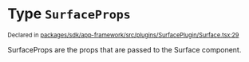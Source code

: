 # Type `SurfaceProps`
<sub>Declared in [packages/sdk/app-framework/src/plugins/SurfacePlugin/Surface.tsx:29](https://github.com/dxos/dxos/blob/175437b91/packages/sdk/app-framework/src/plugins/SurfacePlugin/Surface.tsx#L29)</sub>


SurfaceProps are the props that are passed to the Surface component.



